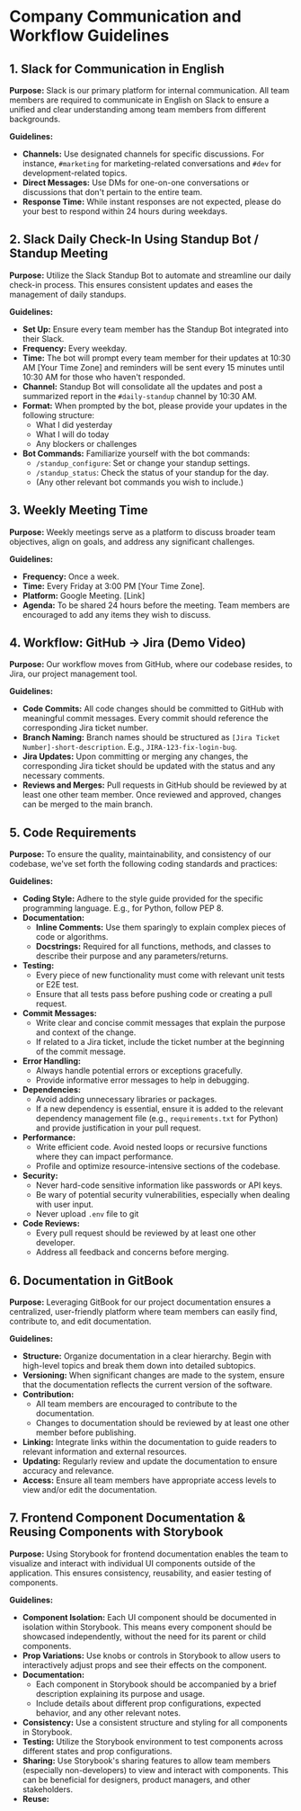 # Company Communication and Workflow Guidelines

## 1. Slack for Communication in English

**Purpose:** Slack is our primary platform for internal communication. All team members are required to communicate in English on Slack to ensure a unified and clear understanding among team members from different backgrounds.

**Guidelines:**

- **Channels:** Use designated channels for specific discussions. For instance, `#marketing` for marketing-related conversations and `#dev` for development-related topics.
- **Direct Messages:** Use DMs for one-on-one conversations or discussions that don't pertain to the entire team.
- **Response Time:** While instant responses are not expected, please do your best to respond within 24 hours during weekdays.

## 2. Slack Daily Check-In Using Standup Bot / Standup Meeting

**Purpose:** Utilize the Slack Standup Bot to automate and streamline our daily check-in process. This ensures consistent updates and eases the management of daily standups.

**Guidelines:**

- **Set Up:** Ensure every team member has the Standup Bot integrated into their Slack.
- **Frequency:** Every weekday.
- **Time:** The bot will prompt every team member for their updates at 10:30 AM [Your Time Zone] and reminders will be sent every 15 minutes until 10:30 AM for those who haven't responded.
- **Channel:** Standup Bot will consolidate all the updates and post a summarized report in the `#daily-standup` channel by 10:30 AM.
- **Format:** When prompted by the bot, please provide your updates in the following structure:
  - What I did yesterday
  - What I will do today
  - Any blockers or challenges
- **Bot Commands:** Familiarize yourself with the bot commands:
  - `/standup_configure`: Set or change your standup settings.
  - `/standup_status`: Check the status of your standup for the day.
  - (Any other relevant bot commands you wish to include.)

## 3. Weekly Meeting Time

**Purpose:** Weekly meetings serve as a platform to discuss broader team objectives, align on goals, and address any significant challenges.

**Guidelines:**

- **Frequency:** Once a week.
- **Time:** Every Friday at 3:00 PM [Your Time Zone].
- **Platform:** Google Meeting. [Link]
- **Agenda:** To be shared 24 hours before the meeting. Team members are encouraged to add any items they wish to discuss.

## 4. Workflow: GitHub -> Jira (Demo Video)

**Purpose:** Our workflow moves from GitHub, where our codebase resides, to Jira, our project management tool.

**Guidelines:**

- **Code Commits:** All code changes should be committed to GitHub with meaningful commit messages. Every commit should reference the corresponding Jira ticket number.
- **Branch Naming:** Branch names should be structured as `[Jira Ticket Number]-short-description`. E.g., `JIRA-123-fix-login-bug`.
- **Jira Updates:** Upon committing or merging any changes, the corresponding Jira ticket should be updated with the status and any necessary comments.
- **Reviews and Merges:** Pull requests in GitHub should be reviewed by at least one other team member. Once reviewed and approved, changes can be merged to the main branch.

## 5. Code Requirements

**Purpose:** To ensure the quality, maintainability, and consistency of our codebase, we've set forth the following coding standards and practices:

**Guidelines:**

- **Coding Style:** Adhere to the style guide provided for the specific programming language. E.g., for Python, follow PEP 8.
- **Documentation:**
  - **Inline Comments:** Use them sparingly to explain complex pieces of code or algorithms.
  - **Docstrings:** Required for all functions, methods, and classes to describe their purpose and any parameters/returns.
- **Testing:**
  - Every piece of new functionality must come with relevant unit tests or E2E test.
  - Ensure that all tests pass before pushing code or creating a pull request.
- **Commit Messages:**
  - Write clear and concise commit messages that explain the purpose and context of the change.
  - If related to a Jira ticket, include the ticket number at the beginning of the commit message.
- **Error Handling:**
  - Always handle potential errors or exceptions gracefully.
  - Provide informative error messages to help in debugging.
- **Dependencies:**
  - Avoid adding unnecessary libraries or packages.
  - If a new dependency is essential, ensure it is added to the relevant dependency management file (e.g., `requirements.txt` for Python) and provide justification in your pull request.
- **Performance:**
  - Write efficient code. Avoid nested loops or recursive functions where they can impact performance.
  - Profile and optimize resource-intensive sections of the codebase.
- **Security:**
  - Never hard-code sensitive information like passwords or API keys.
  - Be wary of potential security vulnerabilities, especially when dealing with user input.
  - Never upload `.env` file to git
- **Code Reviews:**
  - Every pull request should be reviewed by at least one other developer.
  - Address all feedback and concerns before merging.

## 6. Documentation in GitBook

**Purpose:** Leveraging GitBook for our project documentation ensures a centralized, user-friendly platform where team members can easily find, contribute to, and edit documentation.

**Guidelines:**

- **Structure:** Organize documentation in a clear hierarchy. Begin with high-level topics and break them down into detailed subtopics.
- **Versioning:** When significant changes are made to the system, ensure that the documentation reflects the current version of the software.
- **Contribution:**
  - All team members are encouraged to contribute to the documentation.
  - Changes to documentation should be reviewed by at least one other member before publishing.
- **Linking:** Integrate links within the documentation to guide readers to relevant information and external resources.
- **Updating:** Regularly review and update the documentation to ensure accuracy and relevance.
- **Access:** Ensure all team members have appropriate access levels to view and/or edit the documentation.

## 7. Frontend Component Documentation & Reusing Components with Storybook

**Purpose:** Using Storybook for frontend documentation enables the team to visualize and interact with individual UI components outside of the application. This ensures consistency, reusability, and easier testing of components.

**Guidelines:**

- **Component Isolation:** Each UI component should be documented in isolation within Storybook. This means every component should be showcased independently, without the need for its parent or child components.
- **Prop Variations:** Use knobs or controls in Storybook to allow users to interactively adjust props and see their effects on the component.
- **Documentation:**
  - Each component in Storybook should be accompanied by a brief description explaining its purpose and usage.
  - Include details about different prop configurations, expected behavior, and any other relevant notes.
- **Consistency:** Use a consistent structure and styling for all components in Storybook.
- **Testing:** Utilize the Storybook environment to test components across different states and prop configurations.
- **Sharing:** Use Storybook's sharing features to allow team members (especially non-developers) to view and interact with components. This can be beneficial for designers, product managers, and other stakeholders.
- **Reuse:**
